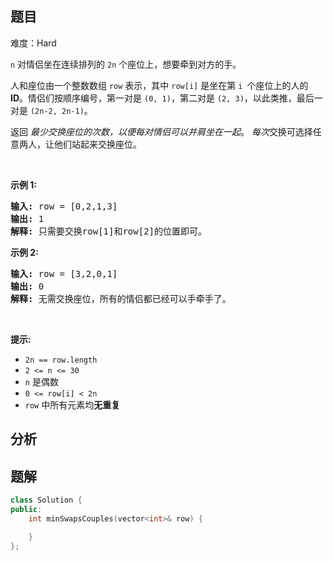 
## 题目
难度：Hard
<p><code>n</code> 对情侣坐在连续排列的 <code>2n</code>&nbsp;个座位上，想要牵到对方的手。</p>

<p>人和座位由一个整数数组 <code>row</code> 表示，其中 <code>row[i]</code> 是坐在第 <code>i </code>个座位上的人的 <strong>ID</strong>。情侣们按顺序编号，第一对是&nbsp;<code>(0, 1)</code>，第二对是&nbsp;<code>(2, 3)</code>，以此类推，最后一对是&nbsp;<code>(2n-2, 2n-1)</code>。</p>

<p>返回 <em>最少交换座位的次数，以便每对情侣可以并肩坐在一起</em>。 <i>每次</i>交换可选择任意两人，让他们站起来交换座位。</p>

<p>&nbsp;</p>

<p><strong>示例 1:</strong></p>

<pre>
<strong>输入:</strong> row = [0,2,1,3]
<strong>输出:</strong> 1
<strong>解释:</strong> 只需要交换row[1]和row[2]的位置即可。
</pre>

<p><strong>示例 2:</strong></p>

<pre>
<strong>输入:</strong> row = [3,2,0,1]
<strong>输出:</strong> 0
<strong>解释:</strong> 无需交换座位，所有的情侣都已经可以手牵手了。
</pre>

<p>&nbsp;</p>

<p><strong>提示:</strong></p>

<ul>
	<li><code>2n == row.length</code></li>
	<li><code>2 &lt;= n &lt;= 30</code></li>
	<li><code>n</code>&nbsp;是偶数</li>
	<li><code>0 &lt;= row[i] &lt; 2n</code></li>
	<li><code>row</code>&nbsp;中所有元素均<strong>无重复</strong></li>
</ul>

## 分析

## 题解
```cpp
class Solution {
public:
    int minSwapsCouples(vector<int>& row) {

    }
};
```